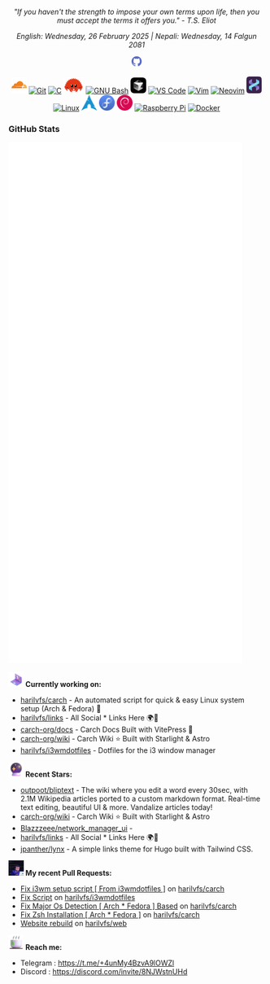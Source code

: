 <div align="center">


*"If you haven't the strength to impose your own terms upon life, then you must accept the terms it offers you." - T.S. Eliot*



*English: Wednesday, 26 February 2025 | Nepali: Wednesday, 14 Falgun 2081*


</div>

<div align="center">

<img src='https://github.com/harilvfs/assets/blob/main/harilvfs/noseek.png' width="20"> 

</div>

<br>

<div align="center">
<a href="https://www.cloudflare.com/" target="_blank" rel="noreferrer"><img src="https://github.com/harilvfs/assets/blob/main/harilvfs/cloudflare.png" width="30" height="31" alt="Cloudflare" /></a> <a href="https://git-scm.com/" target="_blank" rel="noreferrer"><img src="https://raw.githubusercontent.com/danielcranney/readme-generator/main/public/icons/skills/git-colored.svg" width="30" height="30" alt="Git" /></a> <a href="https://docs.microsoft.com/en-us/cpp/?view=msvc-170" target="_blank" rel="noreferrer"><img src="https://raw.githubusercontent.com/danielcranney/readme-generator/main/public/icons/skills/c-colored.svg" width="30" height="30" alt="C" /></a>  <a href="https://www.rust-lang.org/" target="_blank" rel="noreferrer"><img src="https://github.com/harilvfs/assets/blob/main/harilvfs/rust.png" width="40" height="31" alt="Rust" /></a> <a href="https://www.gnu.org/software/bash/" target="_blank" rel="noreferrer"><img src="https://raw.githubusercontent.com/danielcranney/readme-generator/main/public/icons/skills/gnubash-colored.svg" width="31" height="31" alt="GNU Bash" /></a> <a href="https://www.cursor.com/" target="_blank" rel="noreferrer"><img src="https://raw.githubusercontent.com/harilvfs/assets/refs/heads/main/harilvfs/cursor.svg" width="31" height="31" alt="cursor" /></a> <a href="https://code.visualstudio.com/" target="_blank" rel="noreferrer"><img src="https://raw.githubusercontent.com/danielcranney/readme-generator/main/public/icons/skills/visualstudiocode-colored.svg" width="31" height="31" alt="VS Code" /></a> <a href="https://www.vim.org/" target="_blank" rel="noreferrer"><img src="https://raw.githubusercontent.com/danielcranney/readme-generator/main/public/icons/skills/vim-colored.svg" width="31" height="31" alt="Vim" /></a> <a href="https://neovim.io/" target="_blank" rel="noreferrer"><img src="https://raw.githubusercontent.com/danielcranney/readme-generator/main/public/icons/skills/neovim-colored.svg" width="31" height="31" alt="Neovim" /></a> <a href="https://helix-editor.com/" target="_blank" rel="noreferrer"><img src="https://github.com/harilvfs/assets/blob/main/harilvfs/helix.png" width="30" height="33" alt="helix" /></a> <a href="https://www.linux.org" target="_blank" rel="noreferrer"><img src="https://raw.githubusercontent.com/danielcranney/readme-generator/main/public/icons/skills/linux-colored.svg" width="31" height="31" alt="Linux" /></a> <a href="https://archlinux.org/" target="_blank" rel="noreferrer"><img src="https://github.com/harilvfs/assets/blob/main/harilvfs/archx.png" width="31" height="31" alt="archlinux" /></a> <a href="https://fedoraproject.org/" target="_blank" rel="noreferrer"><img src="https://github.com/harilvfs/assets/blob/main/harilvfs/fedora.png" width="31" height="31" alt="fedora" /></a> <a href="https://www.debian.org/" target="_blank" rel="noreferrer"><img src="https://github.com/harilvfs/assets/blob/main/harilvfs/debianx.png" width="31" height="31" alt="Debian" /></a> <a href="https://www.raspberrypi.org/" target="_blank" rel="noreferrer"><img src="https://raw.githubusercontent.com/danielcranney/readme-generator/main/public/icons/skills/raspberrypi-colored.svg" width="31" height="31" alt="Raspberry Pi" /></a> <a href="https://www.docker.com/" target="_blank" rel="noreferrer"><img src="https://raw.githubusercontent.com/danielcranney/readme-generator/main/public/icons/skills/docker-colored.svg" width="31" height="31" alt="Docker" /></a>
</div>  

### GitHub Stats

<p align="left"><img src="https://raw.githubusercontent.com/harilvfs/harilvfs/refs/heads/main/github-metrics.svg" /></p>

<strong><img src='https://github.com/harilvfs/assets/blob/main/github-gifs/242390692-0b335028-1d3d-4ee5-b5b3-a373d499be7e.gif' width="30"> Currently working on: </strong>

- [harilvfs/carch](https://github.com/harilvfs/carch) - An automated script for quick &amp; easy Linux system setup (Arch &amp; Fedora) 🧩
- [harilvfs/links](https://github.com/harilvfs/links) - All Social * Links Here 🌍🔗
- [carch-org/docs](https://github.com/carch-org/docs) - Carch Docs Built with VitePress 🚀
- [carch-org/wiki](https://github.com/carch-org/wiki) - Carch Wiki ⭐ Built with Starlight &amp; Astro
- [harilvfs/i3wmdotfiles](https://github.com/harilvfs/i3wmdotfiles) - Dotfiles for the i3 window manager

<strong><img src='https://github.com/harilvfs/assets/blob/main/images/Crystal%20Ball.png' width="30"> Recent Stars: </strong>

- [outpoot/bliptext](https://github.com/outpoot/bliptext) - The wiki where you edit a word every 30sec, with 2.1M Wikipedia articles ported to a custom markdown format. Real-time text editing, beautiful UI &amp; more. Vandalize articles today!
- [carch-org/wiki](https://github.com/carch-org/wiki) - Carch Wiki ⭐ Built with Starlight &amp; Astro
- [Blazzzeee/network_manager_ui](https://github.com/Blazzzeee/network_manager_ui) - 
- [harilvfs/links](https://github.com/harilvfs/links) - All Social * Links Here 🌍🔗
- [jpanther/lynx](https://github.com/jpanther/lynx) - A simple links theme for Hugo built with Tailwind CSS.

<strong><img src='https://github.com/harilvfs/assets/blob/main/github-gifs/212898774-0a96dc1d-c908-4ce8-9dd7-a71aab6e1c2b.gif' width="30"> My recent Pull Requests: </strong>

- [Fix i3wm setup script [ From i3wmdotfiles ]](https://github.com/harilvfs/carch/pull/276) on [harilvfs/carch](https://github.com/harilvfs/carch)
- [Fix Script](https://github.com/harilvfs/i3wmdotfiles/pull/7) on [harilvfs/i3wmdotfiles](https://github.com/harilvfs/i3wmdotfiles)
- [Fix Major Os Detection [ Arch * Fedora ] Based](https://github.com/harilvfs/carch/pull/275) on [harilvfs/carch](https://github.com/harilvfs/carch)
- [Fix Zsh Installation [ Arch * Fedora ]](https://github.com/harilvfs/carch/pull/274) on [harilvfs/carch](https://github.com/harilvfs/carch)
- [Website rebuild](https://github.com/harilvfs/web/pull/3) on [harilvfs/web](https://github.com/harilvfs/web)

<strong><img src='https://github.com/harilvfs/assets/blob/main/github-gifs/216120974-24a76b31-7f39-41f1-a38f-b3c1377cc612.png' width="30"> Reach me:</strong>
- Telegram   : <https://t.me/+4unMy4BzvA9lOWZl>
- Discord    : <https://discord.com/invite/8NJWstnUHd>
